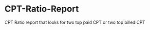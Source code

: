CPT-Ratio-Report
================

CPT Ratio report that looks for two top paid CPT or two top billed CPT 
